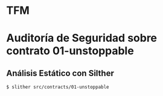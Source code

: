 # TFM

# Auditoría de Seguridad sobre contrato 01-unstoppable

## Análisis Estático con Silther

```shell
$ slither src/contracts/01-unstoppable
```